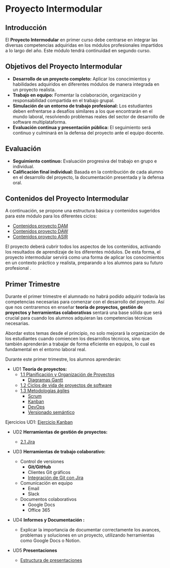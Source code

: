 
# Proyecto Intermodular

## Introducción

El **Proyecto Intermodular** en primer curso debe centrarse en integrar las diversas competencias adquiridas en los módulos profesionales impartidos a lo largo del año. Este módulo tendrá continuidad en segundo curso.

## Objetivos del Proyecto Intermodular

- **Desarrollo de un proyecto completo:** Aplicar los conocimientos y habilidades adquiridos en diferentes módulos de manera integrada en un proyecto realista.
- **Trabajo en equipo:** Fomentar la colaboración, organización y responsabilidad compartida en el trabajo grupal.
- **Simulación de un entorno de trabajo profesional:** Los estudiantes deben enfrentarse a desafíos similares a los que encontrarán en el mundo laboral, resolviendo problemas reales del sector de desarrollo de software multiplataforma.
- **Evaluación continua y presentación pública:** El seguimiento será continuo y culminará en la defensa del proyecto ante el equipo docente.

## Evaluación

- **Seguimiento continuo:** Evaluación progresiva del trabajo en grupo e individual.
- **Calificación final individual:** Basada en la contribución de cada alumno en el desarrollo del proyecto, la documentación presentada y la defensa oral.

## Contenidos del Proyecto Intermodular

A continuación, se propone una estructura básica y contenidos sugeridos para este módulo para los diferentes ciclos:

- [Contenidos proyecto DAM](contenidosDAM.md)
- [Contenidos proyecto DAW](contenidosDAW.md)
- [Contenidos proyecto ASIR](contenidosASIR.md)

El proyecto deberá cubrir todos los aspectos de los contenidos, activando los resultados de aprendizaje de los diferentes módulos. De esta forma, el proyecto intermodular servirá como una forma de aplicar los conocimientos en un contexto práctico y realista, preparando a los alumnos para su futuro profesional .


## Primer Trimestre

Durante el primer trimestre el alumnado no habrá podido adquirir todavía las competencias necesarias para comenzar con el desarrollo del proyecto. Así que nos centraremos en enseñar **teoría de proyectos, gestión de proyectos y herramientas colaborativas** sentará una base sólida que será crucial para cuando los alumnos adquieran las competencias técnicas necesarias.

Abordar estos temas desde el principio, no solo mejorará la organización de los estudiantes cuando comiencen los desarrollos técnicos, sino que también aprenderán a trabajar de forma eficiente en equipos, lo cual es fundamental en el entorno laboral real.

Durante este primer trimestre, los alumnos aprenderán:

- UD1 **Teoría de proyectos:** 
	- [1.1 Planificación y Organización de Proyectos](UD1/proyectos.md)
		- [Diagramas Gantt](UD1/diagrama_gantt.md)
	- [1.2 Ciclos de vida de proyectos de software](UD1/life_cycle_software.md)
	- [1.3 Metodologías ágiles](UD1/metodologias_agiles.md)
		- [Scrum](UD1/scrum.md)
		- [Kanban](UD1/kanban.md)
		- [DevOps](UD1/devops.md)
		- [Versionado semántico](UD1/semver.md) 

Ejercicios UD1:
	[Ejercicio Kanban](UD1/exercises/ex_kanban.md)

- UD2 **Herramientas de gestión de proyectos:** 
	- [2.1 Jira](UD2/jira.md)
- UD3 **Herramientas de trabajo colaborativo:** 
	- Control de versiones
		- **Git/GitHub**
		- Clientes Git gráficos
		- [Integración de Git con Jira](UD3/gitjira.md)
	- Comunicación en equipo
		- Email
		- Slack
	- Documentos colaborativos
		- Google Docs
		- Office 365
	
- UD4 **Informes y Documentación :** 
	- Explicar la importancia de documentar correctamente los avances, problemas y soluciones en un proyecto, utilizando herramientas como Google Docs o Notion.
	
- UD5 **Presentaciones**
	- [Estructura de presentaciones](UD5/presentaciones.md)
